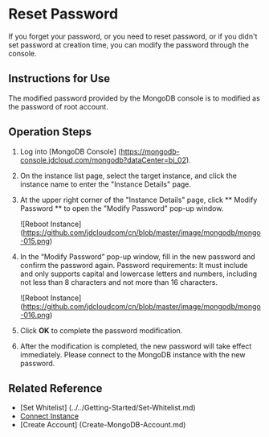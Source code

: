 # Reset Password

If you forget your password, or you need to reset password, or if you didn't set password at creation time, you can modify the password through the console.

## Instructions for Use

The modified password provided by the MongoDB console is to  modified as the password of root account.

## Operation Steps

1. Log into [MongoDB Console] (https://mongodb-console.jdcloud.com/mongodb?dataCenter=bj_02).
1. On the instance list page, select the target instance, and click the instance name to enter the "Instance Details" page.
1. At the upper right corner of the "Instance Details" page, click ** Modify Password ** to open the "Modify Password" pop-up window.

	![Reboot Instance] (https://github.com/jdcloudcom/cn/blob/master/image/mongodb/mongo-015.png)

1. In the “Modify Password” pop-up window, fill in the new password and confirm the password again. Password requirements: It must include and only supports capital and lowercase letters and numbers, including not less than 8 characters and not more than 16 characters.
	
	![Reboot Instance] (https://github.com/jdcloudcom/cn/blob/master/image/mongodb/mongo-016.png)
	
1. Click **OK** to complete the password modification.
1. After the modification is completed, the new password will take effect immediately. Please connect to the MongoDB instance with the new password.

## Related Reference

- [Set Whitelist] (../../Getting-Started/Set-Whitelist.md)
- [Connect Instance](../../Getting-Started/Connect-Instance.md)
- [Create Account] (Create-MongoDB-Account.md)

